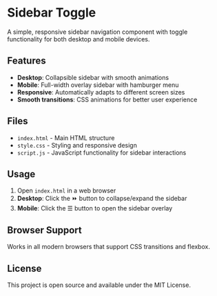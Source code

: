 # Sidebar Toggle

A simple, responsive sidebar navigation component with toggle functionality for both desktop and mobile devices.

## Features

- **Desktop**: Collapsible sidebar with smooth animations
- **Mobile**: Full-width overlay sidebar with hamburger menu
- **Responsive**: Automatically adapts to different screen sizes
- **Smooth transitions**: CSS animations for better user experience

## Files

- `index.html` - Main HTML structure
- `style.css` - Styling and responsive design
- `script.js` - JavaScript functionality for sidebar interactions

## Usage

1. Open `index.html` in a web browser
2. **Desktop**: Click the ⏩ button to collapse/expand the sidebar
3. **Mobile**: Click the ☰ button to open the sidebar overlay

## Browser Support

Works in all modern browsers that support CSS transitions and flexbox.

## License

This project is open source and available under the MIT License.
